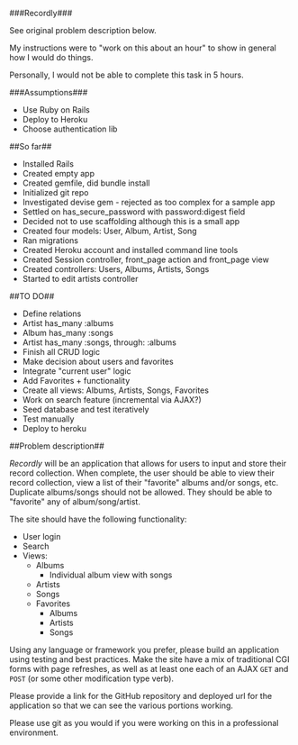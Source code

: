 ###Recordly###

See original problem description below.

My instructions were to "work on this about an hour" to show in general how I 
would do things.

Personally, I would not be able to complete this task in 5 hours.

###Assumptions###
 - Use Ruby on Rails
 - Deploy to Heroku
 - Choose authentication lib

##So far##
 - Installed Rails
 - Created empty app
 - Created gemfile, did bundle install
 - Initialized git repo
 - Investigated devise gem - rejected as too complex for a sample app
 - Settled on has_secure_password with password:digest field
 - Decided not to use scaffolding although this is a small app
 - Created four models: User, Album, Artist, Song
 - Ran migrations
 - Created Heroku account and installed command line tools
 - Created Session controller, front_page action and front_page view
 - Created controllers: Users, Albums, Artists, Songs
 - Started to edit artists controller

##TO DO##
 - Define relations
 -   Artist has_many :albums
 -   Album has_many :songs
 -   Artist has_many :songs, through: :albums
 - Finish all CRUD logic
 - Make decision about users and favorites
 - Integrate "current user" logic
 - Add Favorites + functionality
 - Create all views: Albums, Artists, Songs, Favorites
 - Work on search feature (incremental via AJAX?)
 - Seed database and test iteratively
 - Test manually
 - Deploy to heroku


##Problem description##

_Recordly_ will be an application that allows for users to input and store their record collection.  When complete, the user should be able to view their record collection, view a list of their "favorite" albums and/or songs, etc.  Duplicate albums/songs should not be allowed.  They should be able to "favorite" any of album/song/artist.

The site should have the following functionality:

- User login
- Search
- Views:
  - Albums
    - Individual album view with songs
  - Artists
  - Songs
  - Favorites
    - Albums
    - Artists
    - Songs

Using any language or framework you prefer, please build an application using testing and best practices.  Make the site have a mix of traditional CGI forms with page refreshes, as well as at least one each of an AJAX `GET` and `POST` (or some other modification type verb).  

Please provide a link for the GitHub repository and deployed url for the application so that we can see the various portions working. 

Please use git as you would if you were working on this in a professional environment.

